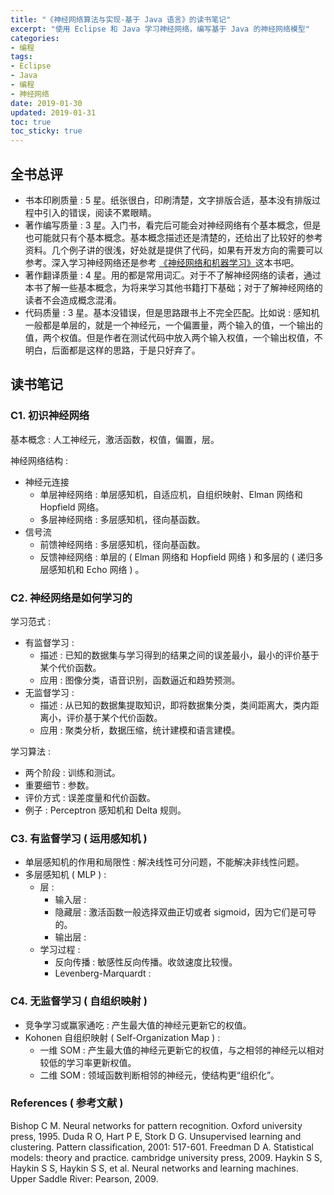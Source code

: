 ```yaml
---
title: "《神经网络算法与实现-基于 Java 语言》的读书笔记"
excerpt: "使用 Eclipse 和 Java 学习神经网络，编写基于 Java 的神经网络模型"
categories:
- 编程
tags:
- Eclipse
- Java
- 编程
- 神经网络
date: 2019-01-30
updated: 2019-01-31
toc: true
toc_sticky: true
---
```


## 全书总评

- 书本印刷质量 : 5 星。纸张很白，印刷清楚，文字排版合适，基本没有排版过程中引入的错误，阅读不累眼睛。
- 著作编写质量 : 3 星。入门书，看完后可能会对神经网络有个基本概念，但是也可能就只有个基本概念。基本概念描述还是清楚的，还给出了比较好的参考资料。几个例子讲的很浅，好处就是提供了代码，如果有开发方向的需要可以参考。深入学习神经网络还是参考 [《神经网络和机器学习》](https://book.douban.com/subject/5952531/)这本书吧。
- 著作翻译质量 : 4 星。用的都是常用词汇。对于不了解神经网络的读者，通过本书了解一些基本概念，为将来学习其他书籍打下基础；对于了解神经网络的读者不会造成概念混淆。
- 代码质量 : 3 星。基本没错误，但是思路跟书上不完全匹配。比如说 : 感知机一般都是单层的，就是一个神经元，一个偏置量，两个输入的值，一个输出的值，两个权值。但是作者在测试代码中放入两个输入权值，一个输出权值，不明白，后面都是这样的思路，于是只好弃了。

## 读书笔记

### C1. 初识神经网络

基本概念 : 人工神经元，激活函数，权值，偏置，层。

神经网络结构 :

- 神经元连接
  - 单层神经网络 : 单层感知机，自适应机，自组织映射、Elman 网络和 Hopfield 网络。
  - 多层神经网络 : 多层感知机，径向基函数。
- 信号流
  - 前馈神经网络 : 多层感知机，径向基函数。
  - 反馈神经网络 : 单层的 ( Elman 网络和 Hopfield 网络 ) 和多层的 ( 递归多层感知机和 Echo 网络 ) 。

### C2. 神经网络是如何学习的

学习范式 :

- 有监督学习 :
  - 描述 : 已知的数据集与学习得到的结果之间的误差最小，最小的评价基于某个代价函数。
  - 应用 : 图像分类，语音识别，函数逼近和趋势预测。
- 无监督学习 :
  - 描述 : 从已知的数据集提取知识，即将数据集分类，类间距离大，类内距离小，评价基于某个代价函数。
  - 应用 : 聚类分析，数据压缩，统计建模和语言建模。

学习算法 :

- 两个阶段 : 训练和测试。
- 重要细节 : 参数。
- 评价方式 : 误差度量和代价函数。
- 例子 : Perceptron 感知机和 Delta 规则。

### C3. 有监督学习 ( 运用感知机 )

- 单层感知机的作用和局限性 : 解决线性可分问题，不能解决非线性问题。
- 多层感知机 ( MLP ) :
  - 层 :
    - 输入层 :
    - 隐藏层 : 激活函数一般选择双曲正切或者 sigmoid，因为它们是可导的。
    - 输出层 :
  - 学习过程 :
    - 反向传播 : 敏感性反向传播。收敛速度比较慢。
    - Levenberg-Marquardt :

### C4. 无监督学习 ( 自组织映射 )

- 竞争学习或赢家通吃 : 产生最大值的神经元更新它的权值。
- Kohonen 自组织映射 ( Self-Organization Map ) :
  - 一维 SOM : 产生最大值的神经元更新它的权值，与之相邻的神经元以相对较低的学习率更新权值。
  - 二维 SOM : 领域函数判断相邻的神经元，使结构更“组织化”。

### References ( 参考文献 )

Bishop C M. Neural networks for pattern recognition. Oxford university press, 1995.
Duda R O, Hart P E, Stork D G. Unsupervised learning and clustering. Pattern classification, 2001: 517-601.
Freedman D A. Statistical models: theory and practice. cambridge university press, 2009.
Haykin S S, Haykin S S, Haykin S S, et al. Neural networks and learning machines. Upper Saddle River: Pearson, 2009.
